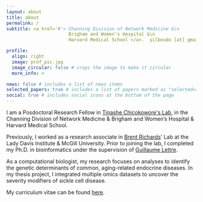 ```yaml
---
layout: about
title: about
permalink: /
subtitle: <a href='#'> Channing Division of Network Medicine &\n
                       Brigham and Women’s Hospital &\n
                       Harvard Medical School </a>.  yilboudo [at] gmail [dot] com.

profile:
  align: right
  image: prof_pic.jpg
  image_circular: false # crops the image to make it circular
  more_info: >

news: false # includes a list of news items
selected_papers: true # includes a list of papers marked as "selected={true}"
social: true # includes social icons at the bottom of the page
---
```

I am a Posdoctoral Research Fellow in [Tinashe Chicokowore's Lab](https://www.tinashechikowore.com/), in the Channing Division of Network Medicine & Brigham and Women’s Hospital & Harvard Medical School.

Previously, I worked as a research associate in [Brent Richards](https://www.mcgill.ca/genepi/)' Lab at the Lady Davis Institute & McGill University. Prior to joining the lab, I completed my Ph.D. in bioinformatics under the supervision of [Guillaume Lettre](http://www.mhi-humangenetics.org/fr/membres/). 

As a computational biologist, my research focuses on analyses to identify the genetic determinants of common, aging-related endocrine diseases. In my thesis project, I integrated multiple omics datasets to uncover the severity modifiers of sickle cell disease. 

My curriculum vitae can be found [here](assets/pdf/Yann_Ilboudo_CV_Oct302024_RA.pdf).


